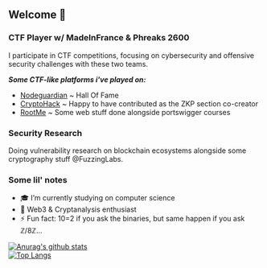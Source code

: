 ## Welcome 👋

### CTF Player w/ MadeInFrance & Phreaks 2600

I participate in CTF competitions, focusing on cybersecurity and offensive security challenges with these two teams.

**_Some CTF-like platforms i've played on:_**
- [Nodeguardian](https://nodeguardians.io/character/ectario) ~ Hall Of Fame
- [CryptoHack](https://cryptohack.org/user/ectario/) ~ Happy to have contributed as the ZKP section co-creator
- [RootMe](https://www.root-me.org/Ectario?inc=info&lang=en) ~ Some web stuff done alongside portswigger courses


### Security Research

Doing vulnerability research on blockchain ecosystems alongside some cryptography stuff @FuzzingLabs.

### Some lil' notes

- 🎓 I’m currently studying on computer science
- 🌱 Web3 & Cryptanalysis enthusiast
- ⚡ Fun fact: 10=2 if you ask the binaries, but same happen if you ask ℤ/8ℤ... 


[![Anurag's github stats](https://github-readme-stats.vercel.app/api?username=Ectario&theme=gruvbox)](https://github.com/Ectario/github-readme-stats)  
[![Top Langs](https://github-readme-stats.vercel.app/api/top-langs/?username=Ectario&layout=compact&theme=gruvbox)](https://github.com/Ectario/github-readme-stats)

